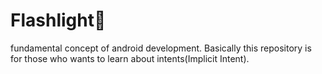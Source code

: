 # Flashlight🔦
fundamental concept of android development.
Basically this repository is for those who wants to learn about intents(Implicit Intent).
